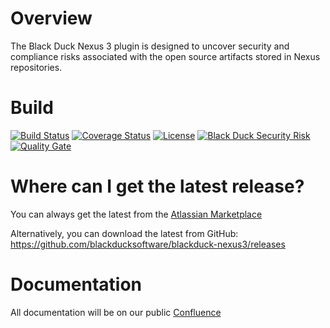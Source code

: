 # Overview
The Black Duck Nexus 3 plugin is designed to uncover security and compliance risks associated with the open source artifacts stored in Nexus repositories.

# Build

[![Build Status](https://travis-ci.org/blackducksoftware/blackduck-nexus3.svg?branch=master)](https://travis-ci.org/blackducksoftware/blackduck-nexus3)
[![Coverage Status](https://coveralls.io/repos/github/blackducksoftware/blackduck-nexus3/badge.svg?branch=master)](https://coveralls.io/github/blackducksoftware/blackduck-nexus3?branch=master)
[![License](https://img.shields.io/badge/License-Apache%202.0-blue.svg)](https://opensource.org/licenses/Apache-2.0) 
[![Black Duck Security Risk](https://copilot.blackducksoftware.com/github/repos/blackducksoftware/blackduck-nexus3/branches/master/badge-risk.svg)](https://copilot.blackducksoftware.com/github/repos/blackducksoftware/blackduck-nexus3/branches/master)
[![Quality Gate](https://sonarcloud.io/api/project_badges/measure?project=com.blackducksoftware.integration%3Ablackduck-nexus3&metric=alert_status)](https://sonarcloud.io/dashboard?id=com.blackducksoftware.integration%3Ablackduck-nexus3)

# Where can I get the latest release?
You can always get the latest from the [Atlassian Marketplace](https://marketplace.atlassian.com/plugins/com.blackducksoftware.integration.blackduck-nexus3/server/overview) 

Alternatively, you can download the latest from GitHub: https://github.com/blackducksoftware/blackduck-nexus3/releases

# Documentation

All documentation will be on our public [Confluence](https://synopsys.atlassian.net/wiki/spaces/INTDOCS/)  
